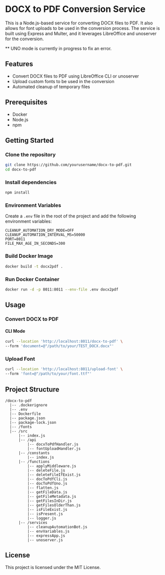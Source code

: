 # DOCX to PDF Conversion Service

This is a Node.js-based service for converting DOCX files to PDF. It also allows for font uploads to be used in the conversion process. The service is built using Express and Multer, and it leverages LibreOffice and unoserver for the conversion.

** UNO mode is currently in progress to fix an error.

## Features

- Convert DOCX files to PDF using LibreOffice CLI or unoserver
- Upload custom fonts to be used in the conversion
- Automated cleanup of temporary files

## Prerequisites

- Docker
- Node.js
- npm

## Getting Started

### Clone the repository

```bash
git clone https://github.com/yourusername/docx-to-pdf.git
cd docx-to-pdf
```

### Install dependencies

```bash
npm install
```

### Environment Variables

Create a `.env` file in the root of the project and add the following environment variables:

```env
CLEANUP_AUTOMATION_DRY_MODE=OFF
CLEANUP_AUTOMATION_INTERVAL_MS=50000
PORT=8011
FILE_MAX_AGE_IN_SECONDS=300
```

### Build Docker Image

```bash
docker build -t docx2pdf .
```

### Run Docker Container

```bash
docker run -d -p 8011:8011 --env-file .env docx2pdf
```

## Usage

### Convert DOCX to PDF

#### CLI Mode

```sh
curl --location 'http://localhost:8011/docx-to-pdf' \
--form 'document=@"/path/to/your/TEST_DOCX.docx"'
```

### Upload Font

```sh
curl --location 'http://localhost:8011/upload-font' \
--form 'font=@"/path/to/your/font.ttf"'
```

## Project Structure

```
/docx-to-pdf
  |-- .dockerignore
  |-- .env
  |-- Dockerfile
  |-- package.json
  |-- package-lock.json
  |-- /fonts
  |-- /src
      |-- index.js
      |-- /api
          |-- docxToPdfHandler.js
          |-- fontUploadHandler.js
      |-- /constants
          |-- index.js
      |-- /functions
          |-- applyMiddleware.js
          |-- deleteFile.js
          |-- deleteFileIfExist.js
          |-- docToPdfCli.js
          |-- docToPdfUno.js
          |-- flatten.js
          |-- getFileData.js
          |-- getFileMetadata.js
          |-- getFilesInDir.js
          |-- getFilesOlderThan.js
          |-- isFileExist.js
          |-- isPresent.js
          |-- logger.js
      |-- /services
          |-- cleanupAutomationBot.js
          |-- envVariables.js
          |-- expressApp.js
          |-- unoserver.js
```

## License

This project is licensed under the MIT License.
